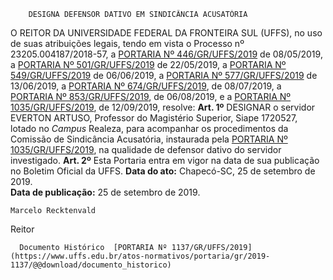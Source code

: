         DESIGNA DEFENSOR DATIVO EM SINDICÂNCIA ACUSATÓRIA  

 O REITOR DA UNIVERSIDADE FEDERAL DA FRONTEIRA SUL (UFFS), no uso de suas atribuições legais, tendo em vista o Processo nº 23205.004187/2018-57, a [PORTARIA Nº 446/GR/UFFS/2019](https://www.uffs.edu.br/atos-normativos/portaria/gr/2019-0446) de 08/05/2019, a [PORTARIA Nº 501/GR/UFFS/2019](https://www.uffs.edu.br/atos-normativos/portaria/gr/2019-0501) de 22/05/2019, a [PORTARIA Nº 549/GR/UFFS/2019](https://www.uffs.edu.br/atos-normativos/portaria/gr/2019-0549) de 06/06/2019, a [PORTARIA Nº 577/GR/UFFS/2019](https://www.uffs.edu.br/atos-normativos/portaria/gr/2019-0577) de 13/06/2019, a [PORTARIA Nº 674/GR/UFFS/2019](https://www.uffs.edu.br/atos-normativos/portaria/gr/2019-0674), de 08/07/2019, a [PORTARIA Nº 853/GR/UFFS/2019](https://www.uffs.edu.br/atos-normativos/portaria/gr/2019-0853), de 06/08/2019, e a [PORTARIA Nº 1035/GR/UFFS/2019](https://www.uffs.edu.br/atos-normativos/portaria/gr/2019-1035), de 12/09/2019, resolve:   **Art. 1º**  DESIGNAR o servidor EVERTON ARTUSO, Professor do Magistério Superior, Siape 1720527, lotado no *Campus*  Realeza, para acompanhar os procedimentos da Comissão de Sindicância Acusatória, instaurada pela [PORTARIA Nº 1035/GR/UFFS/2019](https://www.uffs.edu.br/atos-normativos/portaria/gr/2019-1035), na qualidade de defensor dativo do servidor investigado.   **Art. 2º**  Esta Portaria entra em vigor na data de sua publicação no Boletim Oficial da UFFS.        **Data do ato:** Chapecó-SC, 25 de setembro de 2019.   
 **Data de publicação:**  25 de setembro de 2019. 

    Marcelo Recktenvald   
 Reitor 

      Documento Histórico  [PORTARIA Nº 1137/GR/UFFS/2019](https://www.uffs.edu.br/atos-normativos/portaria/gr/2019-1137/@@download/documento_historico)     
      